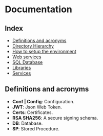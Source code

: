 # Documentation

## Index

* [Definitions and acronyms](#Definitions-and-acronyms)
* [Directory Hierarchy](DIRECTORY_HIERARCHY.md)
* [How to setup the environment](ENV_SETUP.md)
* [Web services](WEB_SERVICES.md)
* [SQL Database](SQL_DATABASE.md)
* [Libraries](LIBS.md)
* [Services](SERVICES.md)

## Definitions and acronyms

* **Conf | Config**: Configuration.
* **JWT**: Json Web Token.
* **Certs**: Certificates.
* **RSA SHA256**: A secure signing schema.
* **DB**: Database.
* **SP**: Stored Procedure.
